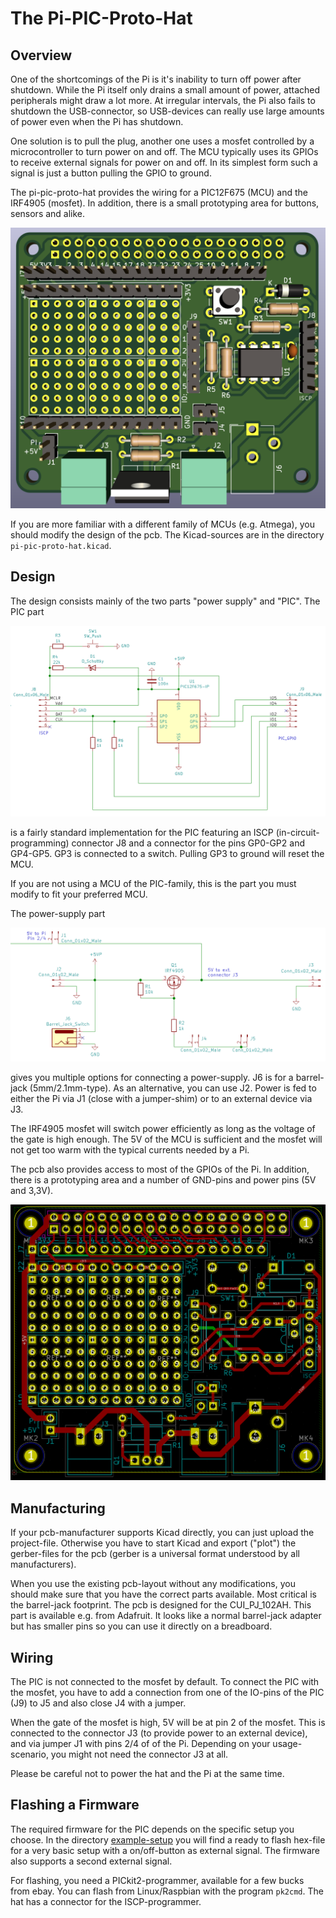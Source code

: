 The Pi-PIC-Proto-Hat
====================

Overview
--------

One of the shortcomings of the Pi is it's inability to turn off power after
shutdown. While the Pi itself only drains a small amount of power, attached
peripherals might draw a lot more. At irregular intervals, the Pi also
fails to shutdown the USB-connector, so USB-devices can really use large
amounts of power even when the Pi has shutdown.

One solution is to pull the plug, another one uses a mosfet controlled by
a microcontroller to turn power on and off. The MCU typically uses its
GPIOs to receive external signals for power on and off. In its simplest
form such a signal is just a button pulling the GPIO to ground.

The pi-pic-proto-hat provides the wiring for a PIC12F675 (MCU) and the
IRF4905 (mosfet). In addition, there is a small prototyping area for
buttons, sensors and alike.

![](pcb.png)

If you are more familiar with a different family of MCUs (e.g. Atmega), you
should modify the design of the pcb. The Kicad-sources are in the
directory `pi-pic-proto-hat.kicad`.


Design
------

The design consists mainly of the two parts "power supply" and "PIC".
The PIC part

![](schematic-pic.png)

is a fairly standard implementation for the PIC featuring an
ISCP (in-circuit-programming) connector J8
and a connector for the pins GP0-GP2 and GP4-GP5. GP3 is connected to a
switch. Pulling GP3 to ground will reset the MCU.

If you are not using a MCU of the PIC-family, this is the part you must
modify to fit your preferred MCU.

The power-supply part

![](schematic-mosfet.png)

gives you multiple options for connecting a power-supply. J6 is for a
barrel-jack (5mm/2.1mm-type). As an alternative, you can use J2. Power is fed
to either the Pi via J1 (close with a jumper-shim) or to an external
device via J3.

The IRF4905 mosfet will switch power efficiently as long as the voltage
of the gate is high enough. The 5V of the MCU is sufficient and the
mosfet will not get too warm with the typical currents needed by a Pi.

The pcb also provides access to most of the GPIOs of the Pi. In addition,
there is a prototyping area and a number of GND-pins and power pins
(5V and 3,3V).

![](pcb-layout.png)


Manufacturing
-------------

If your pcb-manufacturer supports Kicad directly, you can just upload the
project-file. Otherwise you have to start Kicad and export ("plot") the
gerber-files for the pcb (gerber is a universal format understood by all
manufacturers).

When you use the existing pcb-layout without any modifications, you should
make sure that you have the correct parts available. Most critical is the
barrel-jack footprint. The pcb is designed for the CUI_PJ_102AH. This part
is available e.g. from Adafruit. It looks like a normal barrel-jack adapter
but has smaller pins so you can use it directly on a breadboard.


Wiring
------

The PIC is not connected to the mosfet by default. To connect the PIC with
the mosfet, you have to add a connection from one of the IO-pins of the PIC
(J9) to J5 and also close J4 with a jumper.

When the gate of the mosfet is high, 5V will be at pin 2 of the mosfet. This
is connected to the connector J3 (to provide power to an external device), and
via jumper J1 with pins 2/4 of of the Pi. Depending on your usage-scenario,
you might not need the connector J3 at all.

Please be careful not to power the hat and the Pi at the same time.
 

Flashing a Firmware
-------------------

The required firmware for the PIC depends on the specific setup you choose.
In the directory [example-setup](./example-setup.firmware/Readme.md)
you will find a ready to flash hex-file for a very basic setup with a
on/off-button as external signal. The firmware also supports a second
external signal.

For flashing, you need a PICkit2-programmer, available for a few bucks from
ebay. You can flash from Linux/Raspbian with the program `pk2cmd`. The hat
has a connector for the ISCP-programmer.
